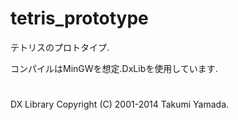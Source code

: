 # tetris_prototype
テトリスのプロトタイプ.

コンパイルはMinGWを想定.DxLibを使用しています.

#
DX Library Copyright (C) 2001-2014 Takumi Yamada.